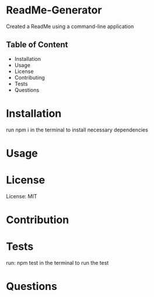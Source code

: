 # ReadMe-Generator

Created a ReadMe using a command-line application 


## Table of Content

* Installation 
* Usage
* License
* Contributing
* Tests
*  Questions



# Installation

run npm i in the terminal to install necessary dependencies


# Usage



# License

License:  MIT



# Contribution




# Tests 

run: npm test in the terminal to run the test



# Questions

